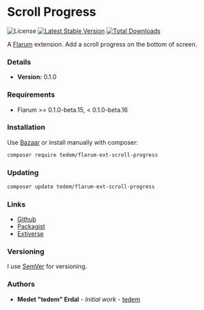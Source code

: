 # Scroll Progress

![License](https://img.shields.io/badge/license-MIT-blue.svg) [![Latest Stable Version](https://img.shields.io/packagist/v/tedem/flarum-ext-scroll-progress.svg)](https://packagist.org/packages/tedem/flarum-ext-scroll-progress) [![Total Downloads](https://img.shields.io/packagist/dt/tedem/flarum-ext-scroll-progress.svg)](https://packagist.org/packages/tedem/flarum-ext-scroll-progress)

A [Flarum](https://flarum.org) extension. Add a scroll progress on the bottom of screen.

### Details

- **Version:** 0.1.0

### Requirements

- Flarum >= 0.1.0-beta.15, < 0.1.0-beta.16

### Installation

Use [Bazaar](https://discuss.flarum.org/d/5151-flagrow-bazaar-the-extension-marketplace) or install manually with composer:

```sh
composer require tedem/flarum-ext-scroll-progress
```

### Updating

```sh
composer update tedem/flarum-ext-scroll-progress
```

### Links

- [Github](https://github.com/tedem/flarum-ext-scroll-progress)
- [Packagist](https://packagist.org/packages/tedem/flarum-ext-scroll-progress)
- [Extiverse](https://extiverse.com/extension/tedem/flarum-ext-scroll-progress)

### Versioning

I use [SemVer](https://semver.org/) for versioning.

### Authors

- **Medet "tedem" Erdal** - _Initial work_ - [tedem](https://github.com/tedem)
